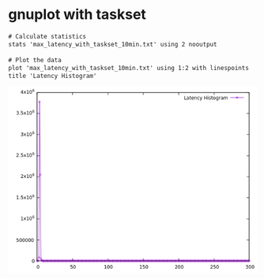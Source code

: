 # gnuplot with taskset
```
# Calculate statistics
stats 'max_latency_with_taskset_10min.txt' using 2 nooutput

# Plot the data
plot 'max_latency_with_taskset_10min.txt' using 1:2 with linespoints title 'Latency Histogram'
```

![gnuplot_max_latency_with_taskset.png.png](gnuplot_max_latency_with_taskset.png)